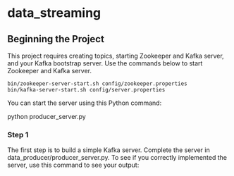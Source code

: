 # data_streaming
## Beginning the Project
This project requires creating topics, starting Zookeeper and Kafka server, and your Kafka bootstrap server. 
Use the commands below to start Zookeeper and Kafka server.
```
bin/zookeeper-server-start.sh config/zookeeper.properties
bin/kafka-server-start.sh config/server.properties
```

You can start the server using this Python command:

python producer_server.py

### Step 1
The first step is to build a simple Kafka server.
Complete the server in data_producer/producer_server.py.
To see if you correctly implemented the server, use this command to see your output:

